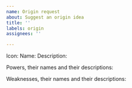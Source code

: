 ```yaml
---
name: Origin request
about: Suggest an origin idea
title: ''
labels: origin
assignees: ''

---
```


Icon: 
Name: 
Description: 

Powers, their names and their descriptions:

Weaknesses, their names and their descriptions:
